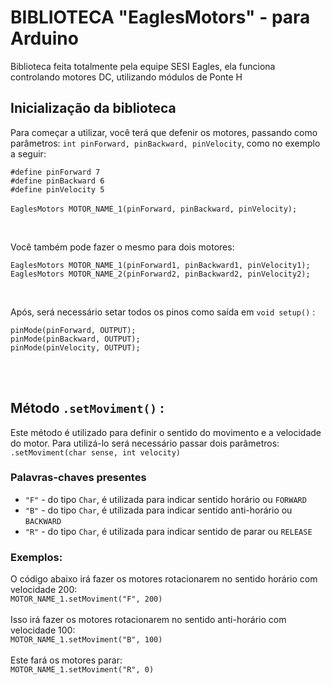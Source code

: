 # BIBLIOTECA "EaglesMotors" - para Arduino
<p>Biblioteca feita totalmente pela equipe SESI Eagles, ela funciona controlando motores DC, utilizando módulos de Ponte H</p>

<div>
    <h2>Inicialização da biblioteca</h2>
    <p>
        Para começar a utilizar, você terá que defenir os motores, passando como parâmetros: <code>int pinForward, pinBackward, pinVelocity</code>, como no exemplo a seguir:
    </p>
    <p>
        <code>#define pinForward 7</code><br>
        <code>#define pinBackward 6</code><br>
        <code>#define pinVelocity 5</code><br>
        <br>
        <code>EaglesMotors MOTOR_NAME_1(pinForward, pinBackward, pinVelocity);</code> 
    </p>
    <br>
    <p>
        Você também pode fazer o mesmo para dois motores: 
    </p>
    <p>
        <code>EaglesMotors MOTOR_NAME_1(pinForward1, pinBackward1, pinVelocity1);</code><br>
        <code>EaglesMotors MOTOR_NAME_2(pinForward2, pinBackward2, pinVelocity2);</code>
    </p>
    <br>
    <p>
        Após, será necessário setar todos os pinos como saída em <code>void setup()</code> :
    </p>
    <p> 
        <code>pinMode(pinForward, OUTPUT);</code><br>
        <code>pinMode(pinBackward, OUTPUT);</code><br>
        <code>pinMode(pinVelocity, OUTPUT);</code>
    </p>
</div>
<br><br>
<div>
    <h2>Método <code>.setMoviment()</code> :</h2>
    <p>
        Este método é utilizado para definir o sentido do movimento e a velocidade do motor. Para utilizá-lo será necessário passar dois parâmetros: <code>.setMoviment(char sense, int velocity)</code>
    </p>
    <div>
        <h3>Palavras-chaves presentes</h3>
        <ul>
          <li><code>"F"</code> - do tipo <code>Char</code>, é utilizada para indicar sentido horário ou <code>FORWARD</code></li>
          <li><code>"B"</code> - do tipo <code>Char</code>, é utilizada para indicar sentido anti-horário ou <code>BACKWARD</code></li>
          <li><code>"R"</code> - do tipo <code>Char</code>, é utilizada para indicar sentido de parar ou <code>RELEASE</code></li>
        </ul>
    </div>
    <div>
        <h3>Exemplos: </h3>
        O código abaixo irá fazer os motores rotacionarem no sentido horário com velocidade 200: <br>
        <code>MOTOR_NAME_1.setMoviment("F", 200)</code> <br><br>
        Isso irá fazer os motores rotacionarem no sentido anti-horário com velocidade 100: <br>
        <code>MOTOR_NAME_1.setMoviment("B", 100)</code> <br><br>
        Este fará os motores parar: <br>
        <code>MOTOR_NAME_1.setMoviment("R", 0)</code> <br><br>
    </div>
</div>
